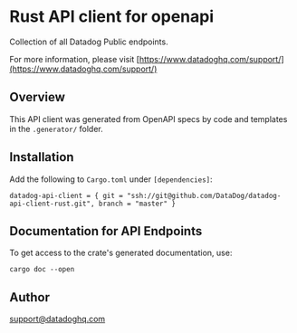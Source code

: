 # Rust API client for openapi

Collection of all Datadog Public endpoints.

For more information, please visit [https://www.datadoghq.com/support/](https://www.datadoghq.com/support/)

## Overview

This API client was generated from OpenAPI specs by code and templates in the `.generator/` folder.

## Installation

Add the following to `Cargo.toml` under `[dependencies]`:

```
datadog-api-client = { git = "ssh://git@github.com/DataDog/datadog-api-client-rust.git", branch = "master" }
```

## Documentation for API Endpoints

To get access to the crate's generated documentation, use:

```
cargo doc --open
```

## Author

support@datadoghq.com

